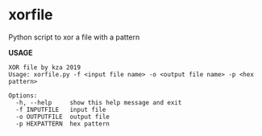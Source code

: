 # xorfile
Python script to xor a file with a pattern

**USAGE**
```
XOR file by kza 2019
Usage: xorfile.py -f <input file name> -o <output file name> -p <hex pattern>

Options:
  -h, --help     show this help message and exit
  -f INPUTFILE   input file
  -o OUTPUTFILE  output file
  -p HEXPATTERN  hex pattern
```
